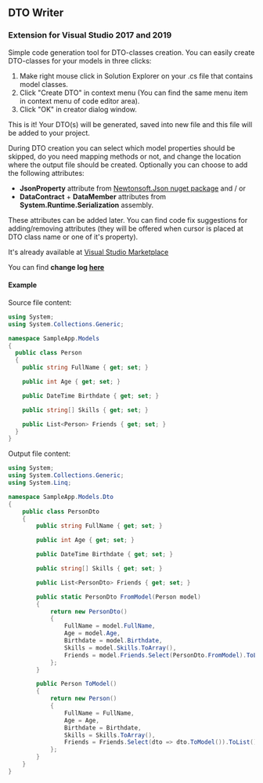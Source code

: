 ## DTO Writer
### Extension for Visual Studio 2017 and 2019

Simple code generation tool for DTO-classes creation.
You can easily create DTO-classes for your models in three clicks:
1. Make right mouse click in Solution Explorer on your .cs file that contains model classes.
2. Click "Create DTO" in context menu (You can find the same menu item in context menu of code editor area).
3. Click "OK" in creator dialog window.

This is it! Your DTO(s) will be generated, saved into new file and this file will be added to your project.

During DTO creation you can select which model properties should be skipped, do you need mapping methods or not, and change the location where the output file should be created. Optionally you can choose to add the following attributes:
- **JsonProperty** attribute from [Newtonsoft.Json nuget package](https://www.nuget.org/packages/Newtonsoft.Json/)
and / or
- **DataContract** + **DataMember** attributes from **System.Runtime.Serialization** assembly.

These attributes can be added later. You can find code fix suggestions for adding/removing attributes (they will be offered when cursor is placed at DTO class name or one of it's property).

It's already available at [Visual Studio Marketplace](https://marketplace.visualstudio.com/items?itemName=VitaliiIlchenko.DtoCreator)

You can find **change log [here](https://github.com/ilchenkob/dto-writer/blob/master/CHANGELOG.md)**

#### Example

Source file content:

```csharp
using System;
using System.Collections.Generic;

namespace SampleApp.Models
{
  public class Person
  {
	public string FullName { get; set; }

	public int Age { get; set; }

	public DateTime Birthdate { get; set; }

	public string[] Skills { get; set; }

	public List<Person> Friends { get; set; }
  }
}
```

Output file content:

```csharp
using System;
using System.Collections.Generic;
using System.Linq;

namespace SampleApp.Models.Dto
{
    public class PersonDto
    {
        public string FullName { get; set; }

        public int Age { get; set; }

        public DateTime Birthdate { get; set; }

        public string[] Skills { get; set; }

        public List<PersonDto> Friends { get; set; }

        public static PersonDto FromModel(Person model)
        {
            return new PersonDto()
            {
                FullName = model.FullName, 
                Age = model.Age, 
                Birthdate = model.Birthdate, 
                Skills = model.Skills.ToArray(), 
                Friends = model.Friends.Select(PersonDto.FromModel).ToList(), 
            }; 
        }

        public Person ToModel()
        {
            return new Person()
            {
                FullName = FullName, 
                Age = Age, 
                Birthdate = Birthdate, 
                Skills = Skills.ToArray(), 
                Friends = Friends.Select(dto => dto.ToModel()).ToList(), 
            }; 
        }
    }
}
```